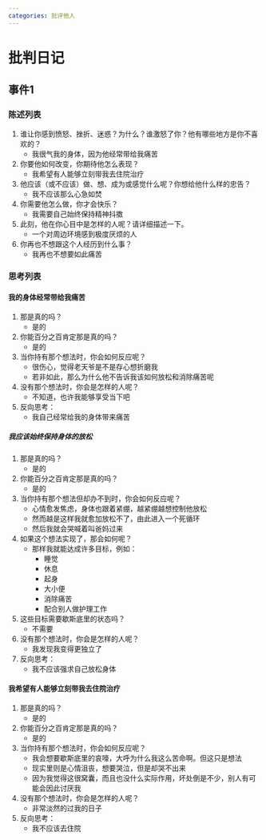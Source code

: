```yaml
---
categories: 批评他人
---
```


# 批判日记

## 事件1

### 陈述列表

1. 谁让你感到愤怒、挫折、迷惑？为什么？谁激怒了你？他有哪些地方是你不喜欢的？
    - 我很气我的身体，因为他经常带给我痛苦
2. 你要他如何改变，你期待他怎么表现？
    - 我希望有人能够立刻带我去住院治疗
3. 他应该（或不应该）做、想、成为或感觉什么呢？你想给他什么样的忠告？
    - 我不应该那么心急如焚
4. 你需要他怎么做，你才会快乐？
    - 我需要自己始终保持精神抖擞
5. 此刻，他在你心目中是怎样的人呢？请详细描述一下。
    - 一个对周边环境感到极度厌烦的人
6. 你再也不想跟这个人经历到什么事？
    - 我再也不想要如此痛苦

### 思考列表

#### 我的身体经常带给我痛苦

1. 那是真的吗？
    - 是的
2. 你能百分之百肯定那是真的吗？
    - 是的
3. 当你持有那个想法时，你会如何反应呢？
    - 很伤心，觉得老天爷是不是存心想折磨我
    - 若非如此，那么为什么他不告诉我该如何放松和消除痛苦呢
4. 没有那个想法时，你会是怎样的人呢？
    - 不知道，也许我能够享受当下吧
5. 反向思考：
    - 我自己经常给我的身体带来痛苦

##### 我应该始终保持身体的放松

1. 那是真的吗？
    - 是的
2. 你能百分之百肯定那是真的吗？
    - 是的
3. 当你持有那个想法但却办不到时，你会如何反应呢？
    - 心情愈发焦虑，身体也跟着紧绷，越紧绷越想控制他放松
    - 然而越是这样我就愈加放松不了，由此进入一个死循环
    - 然后我就会哭喊着叫爸妈过来
4. 如果这个想法实现了，那会如何呢？
    - 那样我就能达成许多目标，例如：
        - 睡觉
        - 休息
        - 起身
        - 大小便
        - 消除痛苦
        - 配合别人做护理工作
5. 这些目标需要歇斯底里的状态吗？
    - 不需要
6. 没有那个想法时，你会是怎样的人呢？
    - 我发现我变得更独立了
7. 反向思考：
    - 我不应该强求自己放松身体

#### 我希望有人能够立刻带我去住院治疗

1. 那是真的吗？
    - 是的
2. 你能百分之百肯定那是真的吗？
    - 是的
3. 当你持有那个想法时，你会如何反应呢？
    - 我会想要歇斯底里的哀嚎，大呼为什么我这么苦命啊。但这只是想法
    - 现实里则是心情沮丧，想要哭泣，但是却哭不出来
    - 因为我觉得这很窝囊，而且也没什么实际作用，坏处倒是不少，别人有可能会因此讨厌我
4. 没有那个想法时，你会是怎样的人呢？
    - 非常淡然的过我的日子
5. 反向思考：
    - 我不应该去住院
